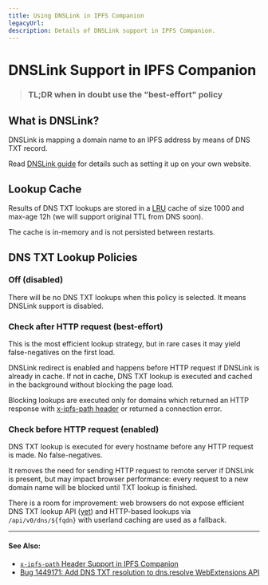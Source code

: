 ```yaml
---
title: Using DNSLink in IPFS Companion
legacyUrl:
description: Details of DNSLink support in IPFS Companion.
---
```


# DNSLink Support in IPFS Companion

> ### **TL;DR** when in doubt use the "best-effort" policy


## What is DNSLink?

DNSLink is mapping a domain name to an IPFS address by means of DNS TXT record.

Read [DNSLink guide][] for details such as setting it up on your own website.

## Lookup Cache

Results of DNS TXT lookups are stored in a [LRU](https://en.wikipedia.org/wiki/Cache_replacement_policies#Least_Recently_Used) cache of size 1000 and max-age 12h (we will support original TTL from DNS soon).

The cache is in-memory and is not persisted between restarts.

## DNS TXT Lookup Policies

### Off (disabled)

There will be no DNS TXT lookups when this policy is selected.
It means DNSLink support is disabled.

### Check after HTTP request (best-effort)

This is the most efficient lookup strategy, but in rare cases it may yield
false-negatives on the first load.

DNSLink redirect is enabled and happens before HTTP request if DNSLink is
already in cache. If not in cache, DNS TXT lookup is executed and cached in the
background without blocking the page load.

Blocking lookups are executed only for domains which returned an HTTP response
with [x-ipfs-path header][] or returned a connection error.

### Check before HTTP request (enabled)

DNS TXT lookup is executed for every hostname before any HTTP request is made.
No false-negatives.

It removes the need for sending HTTP request to remote server if DNSLink is
present, but may impact browser performance: every request to a new domain name
will be blocked until TXT lookup is finished.

There is a room for improvement: web browsers do not expose efficient DNS TXT
lookup API ([yet][bug1449171]) and HTTP-based lookups via `/api/v0/dns/${fqdn}`
with userland caching are used as a fallback.


----

#### See Also:

- [`x-ipfs-path` Header Support in IPFS Companion](x-ipfs-path-header.md)
- [Bug 1449171: Add DNS TXT resolution to dns.resolve WebExtensions API][bug1449171]

[dnslink guide]: https://docs.ipfs.io/guides/concepts/dnslink/
[x-ipfs-path header]: x-ipfs-path-header.md
[DoH]: https://en.wikipedia.org/wiki/DNS_over_HTTPS
[bug1449171]: https://bugzilla.mozilla.org/show_bug.cgi?id=1449171

